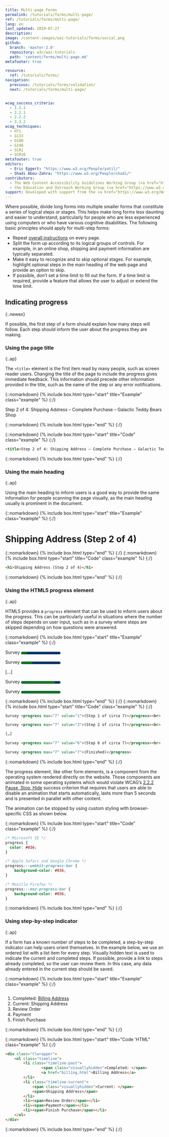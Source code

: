```yaml
---
title: Multi-page Forms
permalink: /tutorials/forms/multi-page/
ref: /tutorials/forms/multi-page/
lang: en
last_updated: 2019-07-27
description:
image: /content-images/wai-tutorials/forms/social.png
github:
  branch: 'master-2.0'
  repository: w3c/wai-tutorials
  path: 'content/forms/multi-page.md'
metafooter: true

resource:
  ref: /tutorials/forms/
navigation:
  previous: /tutorials/forms/validation/
  next: /tutorials/forms/multi-page/


wcag_success_criteria:
  - 1.3.1
  - 2.2.1
  - 2.2.2
  - 3.3.2
wcag_techniques:
  - H71
  - G133
  - G180
  - G198
  - SCR1
  - SCR16
metafooter: true
editors:
  - Eric Eggert: "https://www.w3.org/People/yatil/"
  - Shadi Abou-Zahra: "https://www.w3.org/People/shadi/"
contributors:
  - The Web Content Accessibility Guidelines Working Group (<a href="https://www.w3.org/WAI/GL/">WCAG WG</a>)
  - the Education and Outreach Working Group (<a href="https://www.w3.org/WAI/EO/">EOWG</a>)
support: Developed with support from the <a href="https://www.w3.org/WAI/ACT/">WAI-ACT project</a>, co-funded by the <strong>European Commission <abbr title="Information Society Technologies">IST</abbr> Programme</strong>.
---
```


Where possible, divide long forms into multiple smaller forms that constitute a series of logical steps or stages. This helps make long forms less daunting and easier to understand, particularly for people who are less experienced using computers or who have various cognitive disabilities. The following basic principles should apply for multi-step forms:

- Repeat [overall instructions](/tutorials/forms/instructions/#overall-instructions) on every page.
- Split the form up according to its logical groups of controls. For example, in an online shop, shipping and payment information are typically separated.
- Make it easy to recognize and to skip optional stages. For example, highlight optional steps in the main heading of the web page and provide an option to skip.
- If possible, don’t set a time limit to fill out the form. If a time limit is required, provide a feature that allows the user to adjust or extend the time limit.

## Indicating progress
{:.newex}

If possible, the first step of a form should explain how many steps will follow. Each step should inform the user about the progress they are making.

### Using the page title
{:.ap}

The `<title>` element is the first item read by many people, such as screen reader users. Changing the title of the page to include the progress gives immediate feedback. This information should precede other information provided in the title, such as the name of the step or any error notifications.

{::nomarkdown}
{% include box.html type="start" title="Example" class="example" %}
{:/}

Step 2 of 4: Shipping Address – Complete Purchase – Galactic Teddy Bears Shop

{::nomarkdown}
{% include box.html type="end" %}
{:/}

{::nomarkdown}
{% include box.html type="start" title="Code" class="example" %}
{:/}

~~~ html
<title>Step 2 of 4: Shipping Address – Complete Purchase – Galactic Teddy Bears Shop</title>
~~~

{::nomarkdown}
{% include box.html type="end" %}
{:/}

### Using the main heading
{:.ap}

Using the main heading to inform users is a good way to provide the same information for people scanning the page visually, as the main heading usually is prominent in the document.

{::nomarkdown}
{% include box.html type="start" title="Example" class="example" %}
{:/}

<h1 role="presentation">Shipping Address (Step 2 of 4)</h1>

{::nomarkdown}
{% include box.html type="end" %}
{:/}
{::nomarkdown}
{% include box.html type="start" title="Code" class="example" %}
{:/}

~~~ html
<h1>Shipping Address (Step 2 of 4)</h1>
~~~

{::nomarkdown}
{% include box.html type="end" %}
{:/}

### Using the HTML5 progress element
{:.ap}

HTML5 provides a `progress` element that can be used to inform users about the progress. This can be particularly useful in situations where the number of steps depends on user input, such as in a survey where steps are skipped depending on how questions were answered.

{::nomarkdown}
{% include box.html type="start" title="Example" class="example" %}
{:/}

Survey <progress max="7" value="1">(Step 1 of circa 7)</progress><br>

Survey <progress max="7" value="2">(Step 2 of circa 7)</progress><br>

[…]

Survey <progress max="7" value="6">(Step 6 of circa 7)</progress><br>

Survey <progress max="7" value="7">(Finished)</progress>

<style>
progress {
  color: #036;
  font-size: .6em;
  line-height: 1.5em;
  text-indent: .5em;
  width: 15em;
  height: 1em;
  border: 1px solid #036;
  border-radius: 1em;
  background: #fff;
  overflow:hidden;
}

progress::-webkit-progress-bar {
	background-color:#036;
}

progress::-moz-progress-bar {
	background-color:#036;
}
</style>

{::nomarkdown}
{% include box.html type="end" %}
{:/}
{::nomarkdown}
{% include box.html type="start" title="Code" class="example" %}
{:/}

~~~ html
Survey <progress max="7" value="1">(Step 1 of circa 7)</progress><br>

Survey <progress max="7" value="2">(Step 2 of circa 7)</progress><br>

[…]

Survey <progress max="7" value="6">(Step 6 of circa 7)</progress><br>

Survey <progress max="7" value="7">(Finished)</progress>
~~~

{::nomarkdown}
{% include box.html type="end" %}
{:/}

The progress element, like other form elements, is a component from the operating system rendered directly on the website. Those components are animated in some operating systems which would violate WCAG’s [2.2.2 Pause, Stop, Hide](https://www.w3.org/WAI/WCAG21/quickref/#pause-stop-hide) success criterion that requires that users are able to disable an animation that starts automatically, lasts more than 5 seconds and is presented in parallel with other content.

The animation can be stopped by using custom styling with browser-specific CSS as shown below.

{::nomarkdown}
{% include box.html type="start" title="Code" class="example" %}
{:/}

~~~ css
/* Microsoft IE */
progress {
  color: #036;
}

/* Apple Safari and Google Chrome */
progress::-webkit-progress-bar {
	background-color: #036;
}

/* Mozilla Firefox */
progress::-moz-progress-bar {
	background-color: #036;
}
~~~

{::nomarkdown}
{% include box.html type="end" %}
{:/}

### Using step-by-step indicator
{:.ap}

If a form has a known number of steps to be completed, a step-by-step indicator can help users orient themselves. In the example below, we use an ordered list with a list item for every step. Visually hidden text is used to indicate the current and completed steps. If possible, provide a link to steps already completed, so the user can review them. In this case, any data already entered in the current step should be saved.

{::nomarkdown}
{% include box.html type="start" title="Example" class="example" %}
{:/}
<div class="tlwrapper">
	<ol class="timeline">
		<li class="timeline-past">
				<span class="visuallyhidden">Completed: </span>
				<a href="billing.html">Billing Address</a>
		</li>
		<li class="timeline-current">
			<span class="visuallyhidden">Current: </span>
			<span>Shipping Address</span>
		</li>
		<li><span>Review Order</span></li>
		<li><span>Payment</span></li>
		<li><span>Finish Purchase</span></li>
	</ol>
</div>
<style>
.tlwrapper {
	display:table;
	width: 100%;
}

.timeline {
	display: table-row;
	counter-reset: timeline;
}

.timeline li {
	display: table-cell;
	width: 20%;
	counter-increment: timeline;
	list-style: none;
	text-align: center;
	padding: .25em .5em;
	overflow:hidden;
	position: relative;
	background-color: #fff;
	padding-left: 25px;
	white-space: nowrap;
}

.timeline li:first-child {
	padding-left: 0;
}

.timeline li:after {
	left: 0;
	top: 50%;
	border: solid transparent;
	content: " ";
	height: 0;
	width: 0;
	position: absolute;
	pointer-events: none;
	border-color: rgba(151, 204, 237, 0);
	border-left-color: #ccc;
	border-width: 20px;
	margin-top: -20px;
}

.timeline li:first-child:after {
	display: none;
}

.timeline li a, .timeline li > span {
	z-index: 100;
	position: relative;
	display: block;
	color: #555;
}

.timeline li a:before, .timeline li > span:before {
	display: inline-block;
	color: #555;
	content: counter(timeline);
	background-color: none;
	border: 3px solid #555;
	margin-right:.25em;
	border-radius: 5px;
	padding: 0 .25em;
}

.timeline li.timeline-current > span, .timeline li.timeline-current a {
	color: #036;
	font-weight: bold;
}

.timeline li.timeline-current > span:before {
	color: #fff;
	background-color: #036;
	border-color: #036;
}

.timeline li.timeline-past {
	background-color: #ccc;
}

.timeline li.timeline-past a:before {
	color: green;
	content: "\2713";
	background-color: #fff;
	border-color: green;
}

.timeline li.timeline-past a:hover:before,
.timeline li.timeline-past a:focus:before {
	background-color: green;
	color: #fff;
}
</style>
{::nomarkdown}
{% include box.html type="end" %}
{:/}

{::nomarkdown}
{% include box.html type="start" title="Code 'HTML" class="example" %}
{:/}

~~~html
<div class="tlwrapper">
	<ol class="timeline">
		<li class="timeline-past">
				<span class="visuallyhidden">Completed: </span>
				<a href="billing.html">Billing Address</a>
		</li>
		<li class="timeline-current">
			<span class="visuallyhidden">Current: </span>
			<span>Shipping Address</span>
		</li>
		<li><span>Review Order</span></li>
		<li><span>Payment</span></li>
		<li><span>Finish Purchase</span></li>
	</ol>
</div>
~~~

{::nomarkdown}
{% include box.html type="end" %}
{:/}
